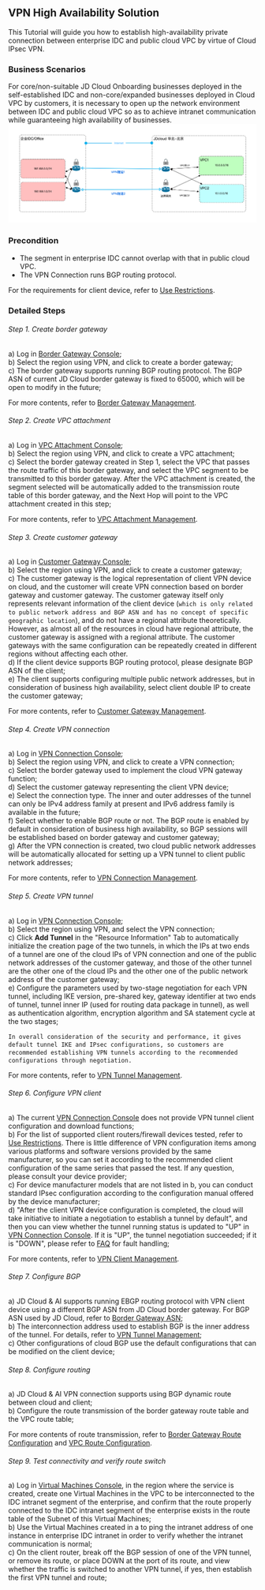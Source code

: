 ## VPN High Availability Solution
This Tutorial will guide you how to establish high-availability private connection between enterprise IDC and public cloud VPC by virtue of Cloud IPsec VPN.

### Business Scenarios
For core/non-suitable JD Cloud Onboarding businesses deployed in the self-established IDC and non-core/expanded businesses deployed in Cloud VPC by customers, it is necessary to open up the network environment between IDC and public cloud VPC so as to achieve intranet communication while guaranteeing high availability of businesses.<br />
![](../../../../image/Networking/VPN/Best-Practices/vpn-high-available.png)

### Precondition
* The segment in enterprise IDC cannot overlap with that in public cloud VPC.
* The VPN Connection runs BGP routing protocol.

For the requirements for client device, refer to [Use Restrictions](../Introduction/Restrictions.md).

### Detailed Steps
###### Step 1. Create border gateway

a) Log in [Border Gateway Console](https://cns-console.jdcloud.com/host/borderGateway/list);  <br />
b) Select the region using VPN, and click to create a border gateway;<br />
c) The border gateway supports running BGP routing protocol. The BGP ASN of current JD Cloud border gateway is fixed to 65000, which will be open to modify in the future;<br />

For more contents, refer to [Border Gateway Management](../Operation-Guide/Border-Gateway-Management/Border-Gateway-Configuration.md).

###### Step 2. Create VPC attachment
a) Log in [VPC Attachment Console](https://cns-console.jdcloud.com/host/vpcAttachment/list);  <br />
b) Select the region using VPN, and click to create a VPC attachment;<br />
c) Select the border gateway created in Step 1, select the VPC that passes the route traffic of this border gateway, and select the VPC segment to be transmitted to this border gateway. After the VPC attachment is created, the segment selected will be automatically added to the transmission route table of this border gateway, and the Next Hop will point to the VPC attachment created in this step;<br />

For more contents, refer to [VPC Attachment Management](../Operation-Guide/Border-Gateway-Management/VPC-Attachment-Configuration.md).

###### Step 3. Create customer gateway
a) Log in [Customer Gateway Console](https://cns-console.jdcloud.com/host/customerGateway/list);  <br />
b) Select the region using VPN, and click to create a customer gateway;<br />
c) The customer gateway is the logical representation of client VPN device on cloud, and the customer will create VPN connection based on border gateway and customer gateway. The customer gateway itself only represents relevant information of the client device (``which is only related to public network address and BGP ASN and has no concept of specific geographic location``), and do not have a regional attribute theoretically. However, as almost all of the resources in cloud have regional attribute, the customer gateway is assigned with a regional attribute. The customer gateways with the same configuration can be repeatedly created in different regions without affecting each other.<br />
d) If the client device supports BGP routing protocol, please designate BGP ASN of the client;<br />
e) The client supports configuring multiple public network addresses, but in consideration of business high availability, select client double IP to create the customer gateway;<br />

For more contents, refer to [Customer Gateway Management](../Operation-Guide/Customer-Gateway-Management/Customer-Gateway-Configuration.md).

###### Step 4. Create VPN connection
a) Log in [VPN Connection Console](https://cns-console.jdcloud.com/host/vpnConnection/list);  <br />
b) Select the region using VPN, and click to create a VPN connection;<br />
c) Select the border gateway used to implement the cloud VPN gateway function;<br />
d) Select the customer gateway representing the client VPN device;<br />
e) Select the connection type. The inner and outer addresses of the tunnel can only be IPv4 address family at present and IPv6 address family is available in the future;<br />
f) Select whether to enable BGP route or not. The BGP route is enabled by default in consideration of business high availability, so BGP sessions will be established based on border gateway and customer gateway;<br />
g) After the VPN connection is created, two cloud public network addresses will be automatically allocated for setting up a VPN tunnel to client public network addresses;<br />

For more contents, refer to [VPN Connection Management](../Operation-Guide/VPN-Connection-Management/VPN-Connection-Configuration.md).

###### Step 5. Create VPN tunnel
a) Log in [VPN Connection Console](https://cns-console.jdcloud.com/host/vpnConnection/list);  <br />
b) Select the region using VPN, and select the VPN connection;<br />
c) Click **Add Tunnel** in the "Resource Information" Tab to automatically initialize the creation page of the two tunnels, in which the IPs at two ends of a tunnel are one of the cloud IPs of VPN connection and one of the public network addresses of the customer gateway, and those of the other tunnel are the other one of the cloud IPs and the other one of the public network address of the customer gateway; <br />
e) Configure the parameters used by two-stage negotiation for each VPN tunnel, including IKE version, pre-shared key, gateway identifier at two ends of tunnel, tunnel inner IP (used for routing data package in tunnel), as well as authentication algorithm, encryption algorithm and SA statement cycle at the two stages;<br />

```
In overall consideration of the security and performance, it gives default tunnel IKE and IPsec configurations, so customers are recommended establishing VPN tunnels according to the recommended configurations through negotiation.
```

For more contents, refer to [VPN Tunnel Management](../Operation-Guide/VPN-Connection-Management/VPN-Tunnel-Configuration.md).

###### Step 6. Configure VPN client
a) The current [VPN Connection Console](https://cns-console.jdcloud.com/host/vpnConnection/list) does not provide VPN tunnel client configuration and download functions;<br />
b) For the list of supported client routers/firewall devices tested, refer to [Use Restrictions](../Introduction/Restrictions.md). There is little difference of VPN configuration items among various platforms and software versions provided by the same manufacturer, so you can set it according to the recommended client configuration of the same series that passed the test. If any question, please consult your device provider;<br />
c) For device manufacturer models that are not listed in b, you can conduct standard IPsec configuration according to the configuration manual offered by the device manufacturer;<br />
d) "After the client VPN device configuration is completed, the cloud will take initiative to initiate a negotiation to establish a tunnel by default", and then you can view whether the tunnel running status is updated to "UP" in [VPN Connection Console](https://cns-console.jdcloud.com/host/vpnConnection/list). If it is "UP", the tunnel negotiation succeeded; if it is "DOWN", please refer to [FAQ](../FAQ/FAQ.md) for fault handling;<br />

For more contents, refer to [VPN Client Management](../Operation-Guide/Client-Site-Configuration/Cisco-Configuration.md).

###### Step 7. Configure BGP
a) JD Cloud & AI supports running EBGP routing protocol with VPN client device using a different BGP ASN from JD Cloud border gateway. For BGP ASN used by JD Cloud, refer to [Border Gateway ASN](../Operation-Guide/Border-Gateway-Management/Border-Gateway-Configuration.md);<br />
b) The interconnection address used to establish BGP is the inner address of the tunnel. For details, refer to [VPN Tunnel Management](../Operation-Guide/VPN-Connection-Management/VPN-Tunnel-Configuration.md);<br />
c) Other configurations of cloud BGP use the default configurations that can be modified on the client device;<br />

###### Step 8. Configure routing
a) JD Cloud & AI VPN connection supports using BGP dynamic route between cloud and client;<br />
b) Configure the route transmission of the border gateway route table and the VPC route table;<br />

For more contents of route transmission, refer to [Border Gateway Route Configuration](../Operation-Guide/Route-Management/Border-Gateway-Route-Configuration.md) and [VPC Route Configuration](../Operation-Guide/Route-Management/VPC-Route-Configuration.md).

###### Step 9. Test connectivity and verify route switch
a) Log in [Virtual Machines Console](https://cns-console.jdcloud.com/host/compute/list), in the region where the service is created, create one Virtual Machines in the VPC to be interconnected to the IDC intranet segment of the enterprise, and confirm that the route properly connected to the IDC intranet segment of the enterprise exists in the route table of the Subnet of this Virtual Machines;  <br />
b) Use the Virtual Machines created in a to ping the intranet address of one instance in enterprise IDC intranet in order to verify whether the intranet communication is normal;<br />
c) On the client router, break off the BGP session of one of the VPN tunnel, or remove its route, or place DOWN at the port of its route, and view whether the traffic is switched to another VPN tunnel, if yes, then establish the first VPN tunnel and route;<br />
